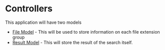 # Controllers

This application will have two models

* [File Model](../models/file-model.md) - This will be used to store information on each file extension group
* [Result Model](../models/result-model.md) - This will store the result of the search itself.
